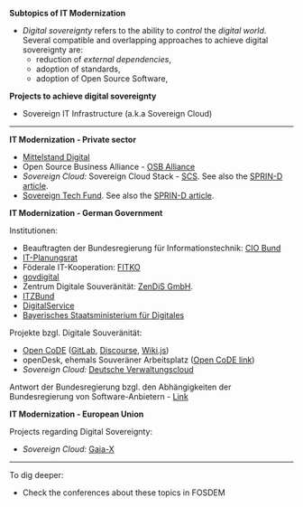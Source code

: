 
**Subtopics of IT Modernization**

- _Digital sovereignty_ refers to the ability to _control_ the _digital world_. Several compatible and overlapping approaches to achieve digital sovereignty are:
	- reduction of _external dependencies_,
	- adoption of standards,
	- adoption of Open Source Software,

**Projects to achieve digital sovereignty**

- Sovereign IT Infrastructure (a.k.a Sovereign Cloud)

---

**IT Modernization - Private sector**

- [Mittelstand Digital](https://www.mittelstand-digital.de)
- Open Source Business Alliance - [OSB Alliance](https://osb-alliance.de/)
- _Sovereign Cloud:_ Sovereign Cloud Stack - [SCS](https://sovereigncloudstack.github.io/website/). See also the [SPRIN-D article](https://www.sprind.org/en/projects/sovereign-cloud-stack/).
- [Sovereign Tech Fund](https://www.sovereigntechfund.de/). See also the [SPRIN-D article](https://www.sprind.org/en/projects/sovereign-tech-fund/).

**IT Modernization - German Government**

Institutionen:

- Beauftragten der Bundesregierung für Informationstechnik: [CIO Bund](https://www.cio.bund.de)
- [IT-Planungsrat](https://www.it-planungsrat.de/)
- Föderale IT-Kooperation: [FITKO](https://www.fitko.de/)
- [govdigital](https://www.govdigital.de/)
- Zentrum Digitale Souveränität: [ZenDiS GmbH](https://zendis.de/).
- [ITZBund](https://www.itzbund.de)
- [DigitalService](https://digitalservice.bund.de/)
- [Bayerisches Staatsministerium für Digitales](https://www.stmd.bayern.de/)

Projekte bzgl. Digitale Souveränität:
- [Open CoDE](https://opencode.de/) ([GitLab](https://gitlab.opencode.de/explore), [Discourse](https://discourse.opencode.de/), [Wiki.js](https://wikijs.opencode.de/))
- openDesk, ehemals Souveräner Arbeitsplatz ([Open CoDE link](https://software.opencode.de/project/351))
- _Sovereign Cloud:_ [Deutsche Verwaltungscloud](https://deutsche-verwaltungscloud.de/)

Antwort der Bundesregierung bzgl. den Abhängigkeiten der Bundesregierung von Software-Anbietern - [Link](https://www.bundestag.de/presse/hib/kurzmeldungen-983744)

**IT Modernization - European Union**

Projects regarding Digital Sovereignty:

- _Sovereign Cloud:_ [Gaia-X](https://gaia-x.eu/)

---

To dig deeper:

- Check the conferences about these topics in FOSDEM